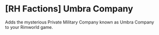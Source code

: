 # [RH Factions] Umbra Company

Adds the mysterious Private Military Company known as Umbra Company to your Rimworld game.
